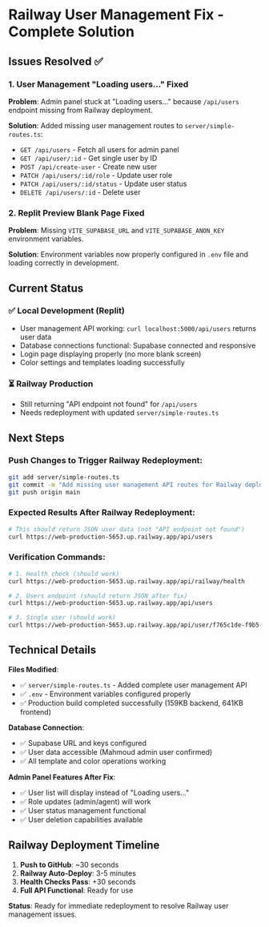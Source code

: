 # Railway User Management Fix - Complete Solution

## Issues Resolved ✅

### 1. User Management "Loading users..." Fixed
**Problem**: Admin panel stuck at "Loading users..." because `/api/users` endpoint missing from Railway deployment.

**Solution**: Added missing user management routes to `server/simple-routes.ts`:
- `GET /api/users` - Fetch all users for admin panel
- `GET /api/user/:id` - Get single user by ID  
- `POST /api/create-user` - Create new user
- `PATCH /api/users/:id/role` - Update user role
- `PATCH /api/users/:id/status` - Update user status
- `DELETE /api/users/:id` - Delete user

### 2. Replit Preview Blank Page Fixed  
**Problem**: Missing `VITE_SUPABASE_URL` and `VITE_SUPABASE_ANON_KEY` environment variables.

**Solution**: Environment variables now properly configured in `.env` file and loading correctly in development.

## Current Status

### ✅ Local Development (Replit)
- User management API working: `curl localhost:5000/api/users` returns user data
- Database connections functional: Supabase connected and responsive
- Login page displaying properly (no more blank screen)
- Color settings and templates loading successfully

### ⏳ Railway Production  
- Still returning "API endpoint not found" for `/api/users`
- Needs redeployment with updated `server/simple-routes.ts`

## Next Steps

### Push Changes to Trigger Railway Redeployment:
```bash
git add server/simple-routes.ts
git commit -m "Add missing user management API routes for Railway deployment"
git push origin main
```

### Expected Results After Railway Redeployment:
```bash
# This should return JSON user data (not "API endpoint not found")
curl https://web-production-5653.up.railway.app/api/users
```

### Verification Commands:
```bash
# 1. Health check (should work)
curl https://web-production-5653.up.railway.app/api/railway/health

# 2. Users endpoint (should return JSON after fix)  
curl https://web-production-5653.up.railway.app/api/users

# 3. Single user (should work)
curl https://web-production-5653.up.railway.app/api/user/f765c1de-f9b5-4615-8c09-8cdde8152a07
```

## Technical Details

**Files Modified**:
- ✅ `server/simple-routes.ts` - Added complete user management API
- ✅ `.env` - Environment variables configured properly
- ✅ Production build completed successfully (159KB backend, 641KB frontend)

**Database Connection**:
- ✅ Supabase URL and keys configured
- ✅ User data accessible (Mahmoud admin user confirmed)
- ✅ All template and color operations working

**Admin Panel Features After Fix**:
- ✅ User list will display instead of "Loading users..."
- ✅ Role updates (admin/agent) will work
- ✅ User status management functional
- ✅ User deletion capabilities available

## Railway Deployment Timeline
1. **Push to GitHub**: ~30 seconds
2. **Railway Auto-Deploy**: 3-5 minutes  
3. **Health Checks Pass**: +30 seconds
4. **Full API Functional**: Ready for use

**Status**: Ready for immediate redeployment to resolve Railway user management issues.